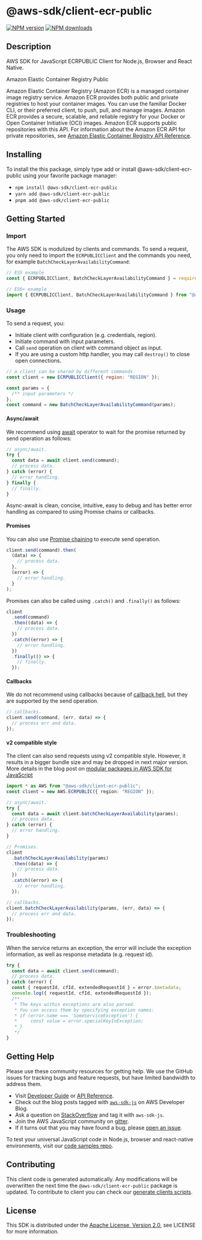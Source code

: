 # @aws-sdk/client-ecr-public

[![NPM version](https://img.shields.io/npm/v/@aws-sdk/client-ecr-public/latest.svg)](https://www.npmjs.com/package/@aws-sdk/client-ecr-public)
[![NPM downloads](https://img.shields.io/npm/dm/@aws-sdk/client-ecr-public.svg)](https://www.npmjs.com/package/@aws-sdk/client-ecr-public)

## Description

AWS SDK for JavaScript ECRPUBLIC Client for Node.js, Browser and React Native.

<fullname>Amazon Elastic Container Registry Public</fullname>

<p>Amazon Elastic Container Registry (Amazon ECR) is a managed container image registry service. Amazon ECR provides both
public and private registries to host your container images. You can use the familiar
Docker CLI, or their preferred client, to push, pull, and manage images. Amazon ECR provides a
secure, scalable, and reliable registry for your Docker or Open Container Initiative (OCI)
images. Amazon ECR supports public repositories with this API. For information about the Amazon ECR
API for private repositories, see <a href="https://docs.aws.amazon.com/AmazonECR/latest/APIReference/Welcome.html">Amazon Elastic Container Registry API Reference</a>.</p>

## Installing

To install the this package, simply type add or install @aws-sdk/client-ecr-public
using your favorite package manager:

- `npm install @aws-sdk/client-ecr-public`
- `yarn add @aws-sdk/client-ecr-public`
- `pnpm add @aws-sdk/client-ecr-public`

## Getting Started

### Import

The AWS SDK is modulized by clients and commands.
To send a request, you only need to import the `ECRPUBLICClient` and
the commands you need, for example `BatchCheckLayerAvailabilityCommand`:

```js
// ES5 example
const { ECRPUBLICClient, BatchCheckLayerAvailabilityCommand } = require("@aws-sdk/client-ecr-public");
```

```ts
// ES6+ example
import { ECRPUBLICClient, BatchCheckLayerAvailabilityCommand } from "@aws-sdk/client-ecr-public";
```

### Usage

To send a request, you:

- Initiate client with configuration (e.g. credentials, region).
- Initiate command with input parameters.
- Call `send` operation on client with command object as input.
- If you are using a custom http handler, you may call `destroy()` to close open connections.

```js
// a client can be shared by different commands.
const client = new ECRPUBLICClient({ region: "REGION" });

const params = {
  /** input parameters */
};
const command = new BatchCheckLayerAvailabilityCommand(params);
```

#### Async/await

We recommend using [await](https://developer.mozilla.org/en-US/docs/Web/JavaScript/Reference/Operators/await)
operator to wait for the promise returned by send operation as follows:

```js
// async/await.
try {
  const data = await client.send(command);
  // process data.
} catch (error) {
  // error handling.
} finally {
  // finally.
}
```

Async-await is clean, concise, intuitive, easy to debug and has better error handling
as compared to using Promise chains or callbacks.

#### Promises

You can also use [Promise chaining](https://developer.mozilla.org/en-US/docs/Web/JavaScript/Guide/Using_promises#chaining)
to execute send operation.

```js
client.send(command).then(
  (data) => {
    // process data.
  },
  (error) => {
    // error handling.
  }
);
```

Promises can also be called using `.catch()` and `.finally()` as follows:

```js
client
  .send(command)
  .then((data) => {
    // process data.
  })
  .catch((error) => {
    // error handling.
  })
  .finally(() => {
    // finally.
  });
```

#### Callbacks

We do not recommend using callbacks because of [callback hell](http://callbackhell.com/),
but they are supported by the send operation.

```js
// callbacks.
client.send(command, (err, data) => {
  // process err and data.
});
```

#### v2 compatible style

The client can also send requests using v2 compatible style.
However, it results in a bigger bundle size and may be dropped in next major version. More details in the blog post
on [modular packages in AWS SDK for JavaScript](https://aws.amazon.com/blogs/developer/modular-packages-in-aws-sdk-for-javascript/)

```ts
import * as AWS from "@aws-sdk/client-ecr-public";
const client = new AWS.ECRPUBLIC({ region: "REGION" });

// async/await.
try {
  const data = await client.batchCheckLayerAvailability(params);
  // process data.
} catch (error) {
  // error handling.
}

// Promises.
client
  .batchCheckLayerAvailability(params)
  .then((data) => {
    // process data.
  })
  .catch((error) => {
    // error handling.
  });

// callbacks.
client.batchCheckLayerAvailability(params, (err, data) => {
  // process err and data.
});
```

### Troubleshooting

When the service returns an exception, the error will include the exception information,
as well as response metadata (e.g. request id).

```js
try {
  const data = await client.send(command);
  // process data.
} catch (error) {
  const { requestId, cfId, extendedRequestId } = error.$metadata;
  console.log({ requestId, cfId, extendedRequestId });
  /**
   * The keys within exceptions are also parsed.
   * You can access them by specifying exception names:
   * if (error.name === 'SomeServiceException') {
   *     const value = error.specialKeyInException;
   * }
   */
}
```

## Getting Help

Please use these community resources for getting help.
We use the GitHub issues for tracking bugs and feature requests, but have limited bandwidth to address them.

- Visit [Developer Guide](https://docs.aws.amazon.com/sdk-for-javascript/v3/developer-guide/welcome.html)
  or [API Reference](https://docs.aws.amazon.com/AWSJavaScriptSDK/v3/latest/index.html).
- Check out the blog posts tagged with [`aws-sdk-js`](https://aws.amazon.com/blogs/developer/tag/aws-sdk-js/)
  on AWS Developer Blog.
- Ask a question on [StackOverflow](https://stackoverflow.com/questions/tagged/aws-sdk-js) and tag it with `aws-sdk-js`.
- Join the AWS JavaScript community on [gitter](https://gitter.im/aws/aws-sdk-js-v3).
- If it turns out that you may have found a bug, please [open an issue](https://github.com/aws/aws-sdk-js-v3/issues/new/choose).

To test your universal JavaScript code in Node.js, browser and react-native environments,
visit our [code samples repo](https://github.com/aws-samples/aws-sdk-js-tests).

## Contributing

This client code is generated automatically. Any modifications will be overwritten the next time the `@aws-sdk/client-ecr-public` package is updated.
To contribute to client you can check our [generate clients scripts](https://github.com/aws/aws-sdk-js-v3/tree/main/scripts/generate-clients).

## License

This SDK is distributed under the
[Apache License, Version 2.0](http://www.apache.org/licenses/LICENSE-2.0),
see LICENSE for more information.
